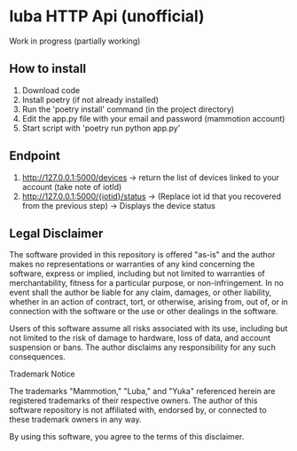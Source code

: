 # luba HTTP Api (unofficial)

Work in progress (partially working)

## How to install

1. Download code
2. Install poetry (if not already installed)
3. Run the 'poetry install' command (in the project directory)
4. Edit the app.py file with your email and password (mammotion account)
5. Start script with 'poetry run python app.py'

## Endpoint

1. http://127.0.0.1:5000/devices -> return the list of devices linked to your account (take note of iotId)
2. http://127.0.0.1:5000/{iotid}/status -> (Replace iot id that you recovered from the previous step) -> Displays the device status

## Legal Disclaimer
The software provided in this repository is offered "as-is" and the author makes no representations or warranties of any kind concerning the software, express or implied, including but not limited to warranties of merchantability, fitness for a particular purpose, or non-infringement. In no event shall the author be liable for any claim, damages, or other liability, whether in an action of contract, tort, or otherwise, arising from, out of, or in connection with the software or the use or other dealings in the software.

Users of this software assume all risks associated with its use, including but not limited to the risk of damage to hardware, loss of data, and account suspension or bans. The author disclaims any responsibility for any such consequences.

Trademark Notice

The trademarks "Mammotion," "Luba," and "Yuka" referenced herein are registered trademarks of their respective owners. The author of this software repository is not affiliated with, endorsed by, or connected to these trademark owners in any way.

By using this software, you agree to the terms of this disclaimer.
